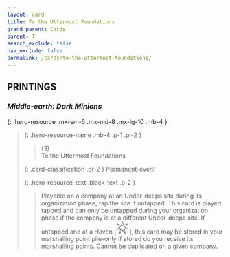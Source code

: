```yaml
---
layout: card
title: To the Uttermost Foundations
grand_parent: Cards
parent: T
search_exclude: false
nav_exclude: false
permalink: /cards/to-the-uttermost-foundations/
---
```


## PRINTINGS


### _Middle-earth: Dark Minions_

{: .hero-resource .mx-sm-6 .mx-md-8 .mx-lg-10 .mb-4 }
> {: .hero-resource-name .mb-4 .p-1 .pl-2 }
> > <div class="card-mp">(3)</div>
> > <div class="card-name">To the Uttermost Foundations</div>
>
> {: .card-classification .pr-2 }
> Permanent-event
>
> {: .hero-resource-text .black-text .p-2 }
> > Playable on a company at an Under-deeps site during its organization phase; tap the site if untapped. This card is played tapped and can only be untapped during your organization phase if the company is at a different Under-deeps site. If untapped and at a Haven \[![](/assets/images/free-haven.svg)], this card may be stored in your marshalling point pile-only if stored do you receive its marshalling points. Cannot be duplicated on a given company. 
> 
